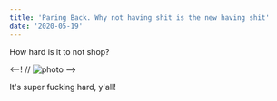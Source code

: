```yaml
---
title: 'Paring Back. Why not having shit is the new having shit'
date: '2020-05-19'
---
```


How hard is it to not shop?

<--! // ![photo](post4photo1.png) -->

It's super fucking hard, y'all!
